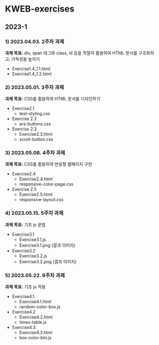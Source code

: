 # KWEB-exercises

## 2023-1
### 1) 2023.04.03. 2주차 과제
**과제 목표:** div, span 태그와 class, id 등을 적절히 활용하여 HTML 문서를 구조화하고, 가독성을 높이기
- Exercise1.4_1.1.html 
- Exercise1.4_1.2.html

### 2) 2023.05.01. 3주차 과제
**과제 목표:** CSS를 활용하여 HTML 문서를 디자인하기
- Exercise2.1
  - text-styling.css
- Exercise 2.2
  - ars-buttons.css
- Exercise 2.3
  - Exercise2.3.html 
  - scroll-button.css

### 3) 2023.05.08. 4주차 과제
**과제 목표:** CSS를 활용하여 반응형 웹페이지 구현
- Exercise2.4
  - Exercise2.4.html 
  - responsive-color-page.css
- Exercise 2.5
  - Exercise2.5.html
  - responsive-layout.css

### 4) 2023.05.15. 5주차 과제
**과제 목표:** 기초 js 문법
- Exercise3.1
  - Exercise3.1.js
  - Exercise3.1.png (결과 이미지)
- Exercise3.2
  - Exercise3.2.js
  - Exercise3.2.png (결과 이미지)

### 5) 2023.05.22. 6주차 과제
**과제 목표:** 기초 js 적용
- Exercise4.1
  - Exercise4.1.html
  - random-color-box.js
- Exercise4.2
  - Exercise4.2.html
  - times-table.js
- Exercise4.3
  - Exercise4.3.html
  - box-color-btn.js
